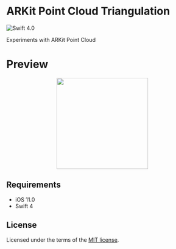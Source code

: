 # ARKit Point Cloud Triangulation
![Swift 4.0](https://img.shields.io/badge/Swift-4.0-orange.svg)

Experiments with ARKit Point Cloud

# Preview
<p align="center">
    <img src="/Media/PointCloudMeshTest.gif", width="240">
</p>

## Requirements
* iOS 11.0
* Swift 4

## License

Licensed under the terms of the [MIT license](LICENSE.txt).
